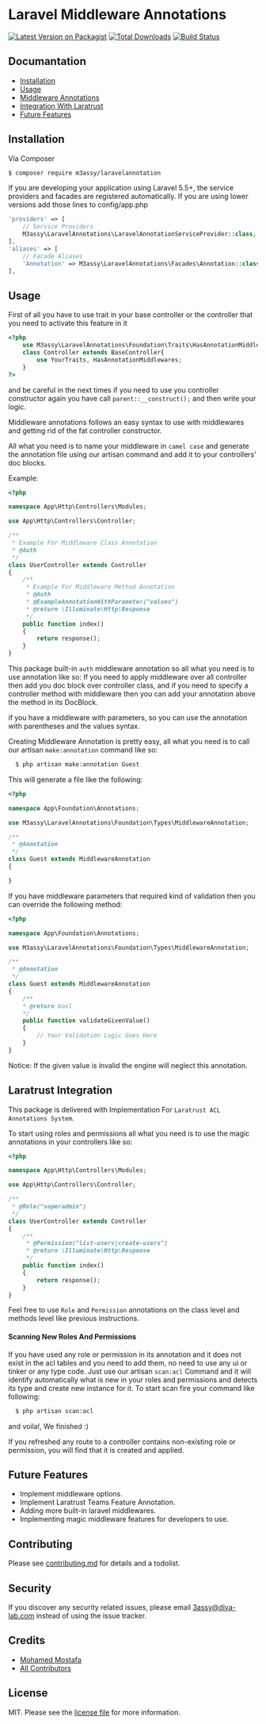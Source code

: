 # Laravel Middleware Annotations

[![Latest Version on Packagist][ico-version]][link-packagist]
[![Total Downloads][ico-downloads]][link-downloads]
[![Build Status][ico-travis]][link-travis]


## Documantation

- [Installation](#installation)
- [Usage](#usage)
- [Middleware Annotations](#middleware_annotations)
- [Integration With Laratrust](#laratrust_integration)
- [Future Features](#future_features)

<a name="installation"></a>
## Installation

Via Composer

``` bash
$ composer require m3assy/laravelannotation
```

If you are developing your application using Laravel 5.5+, the service providers and facades are registered automatically.
If you are using lower versions add those lines to config/app.php

``` php
'providers' => [
    // Service Providers
    M3assy\LaravelAnnotations\LaravelAnnotationServiceProvider::class,
],
'aliases' => [
    // Facade Aliases
    'Annotation' => M3assy\LaravelAnnotations\Facades\Annotation::class,
],
```

<a name="usage"></a>
## Usage

First of all you have to use trait in your base controller or the controller that you need to activate this feature in it

```php
<?php
    use M3assy\LaravelAnnotations\Foundation\Traits\HasAnnotationMiddlewares;
    class Controller extends BaseController{
        use YourTraits, HasAnnotationMiddlewares;
    }
?>
```

and be careful in the next times if you need to use you controller constructor again you have call `parent::__construct();` and then write your logic.

Middleware annotations follows an easy syntax to use with middlewares and getting rid of the fat controller constructor.

All what you need is to name your middleware in `camel case` and generate the annotation file using our artisan command and add it to your controllers' doc blocks.

Example:

```php
<?php

namespace App\Http\Controllers\Modules;

use App\Http\Controllers\Controller;

/**
 * Example For Middleware Class Annotation
 * @Auth
 */
class UserController extends Controller
{
    /**
     * Example For Middleware Method Annotation
     * @Auth
     * @ExampleAnnotationWithParameter("values") 
     * @return \Illuminate\Http\Response
     */
    public function index()
    {
        return response();
    }
}
```

This package built-in `auth` middleware annotation so all what you need is to use annotation like so:
If you need to apply middleware over all controller then add you doc block over controller class, and if you need to specify a controller method with middleware then you can add your annotation above the method in its DocBlock.

if you have a middleware with parameters, so you can use the annotation with parentheses and the values syntax.

<a name="middleware_annotations"></a>
Creating Middleware Annotation is pretty easy, all what you need is to call our artisan `make:annotation` command like so:

```bash
  $ php artisan make:annotation Guest
```  

This will generate a file like the following:

```php
<?php

namespace App\Foundation\Annotations;

use M3assy\LaravelAnnotations\Foundation\Types\MiddlewareAnnotation;

/**
 * @Annotation
 */
class Guest extends MiddlewareAnnotation
{

}
```

If you have middleware parameters that required kind of validation then you can override the following method:

```php
<?php

namespace App\Foundation\Annotations;

use M3assy\LaravelAnnotations\Foundation\Types\MiddlewareAnnotation;

/**
 * @Annotation
 */
class Guest extends MiddlewareAnnotation
{
    /**
    * @return bool
    */
    public function validateGivenValue()
    {
        // Your Validation Logic Goes Here
    }
}
```

Notice: If the given value is invalid the engine will neglect this annotation.

<a name="laratrust_integration"></a>
## Laratrust Integration
This package is delivered with Implementation For `Laratrust ACL Annotations System`.

To start using roles and permissions all what you need is to use the magic annotations in your controllers like so:

```php
<?php

namespace App\Http\Controllers\Modules;

use App\Http\Controllers\Controller;

/**
 * @Role("superadmin")
 */
class UserController extends Controller
{
    /**
     * @Permission("list-users|create-users") 
     * @return \Illuminate\Http\Response
     */
    public function index()
    {
        return response();
    }
}
```

Feel free to use `Role` and `Permission` annotations on the class level and methods level like previous instructions.

#### Scanning New Roles And Permissions
If you have used any role or permission in its annotation and it does not exist in the acl tables and you need to add them, no need to use any ui or tinker or any type code.
Just use our artisan `scan:acl` Command and it will identify automatically what is new in your roles and permissions and detects its type and create new instance for it.
To start scan fire your command like following:

```bash
  $ php artisan scan:acl
```

and voila!, We finished :)

If you refreshed any route to a controller contains non-existing role or permission, you will find that it is created and applied.

<a name="future_features"></a>
## Future Features
- Implement middleware options.
- Implement Laratrust Teams Feature Annotation.
- Adding more built-in laravel middlewares.
- Implementing magic middleware features for developers to use.

## Contributing

Please see [contributing.md](contributing.md) for details and a todolist.

## Security

If you discover any security related issues, please email 3assy@diva-lab.com instead of using the issue tracker.

## Credits

- [Mohamed Mostafa][link-author]
- [All Contributors][link-contributors]

## License

MIT. Please see the [license file](license.md) for more information.

[ico-version]: https://img.shields.io/packagist/v/m3assy/laravelannotation.svg?style=flat-square
[ico-downloads]: https://img.shields.io/packagist/dt/m3assy/laravelannotation.svg?style=flat-square
[ico-travis]: https://img.shields.io/travis/m3assy/laravelannotation/master.svg?style=flat-square
[ico-styleci]: https://styleci.io/repos/12345678/shield

[link-packagist]: https://packagist.org/packages/m3assy/laravelannotation
[link-downloads]: https://packagist.org/packages/m3assy/laravelannotation
[link-travis]: https://travis-ci.org/m3assy/laravelannotation
[link-styleci]: https://styleci.io/repos/12345678
[link-author]: https://github.com/m3assy
[link-contributors]: ../../contributors
